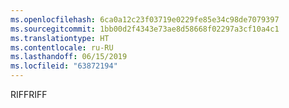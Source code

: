 ```yaml
---
ms.openlocfilehash: 6ca0a12c23f03719e0229fe85e34c98de7079397
ms.sourcegitcommit: 1bb00d2f4343e73ae8d58668f02297a3cf10a4c1
ms.translationtype: HT
ms.contentlocale: ru-RU
ms.lasthandoff: 06/15/2019
ms.locfileid: "63872194"
---
```

<span data-ttu-id="fbdd0-101">RIFF</span><span class="sxs-lookup"><span data-stu-id="fbdd0-101">RIFF</span></span>